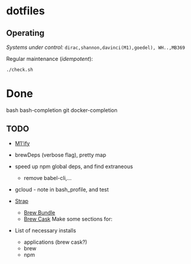 # dotfiles

## Operating

_Systems under control:_ `dirac,shannon,davinci(M1),goedel), WH..,MB369`

Regular maintenance (_idempotent_):

```bash
./check.sh
```

# Done
bash
bash-completion
git
docker-completion


## TODO

- [M1'ify](https://blog.smittytone.net/2021/02/07/how-to-migrate-to-native-homebrew-on-an-m1-mac/)

- brewDeps (verbose flag), pretty map
- speed up npm global deps, and find extraneous
  - remove babel-cli,...
- gcloud - note in bash_profile, and test
- [Strap](https://github.com/MikeMcQuaid/strap)
  - [Brew Bundle](https://github.com/Homebrew/homebrew-bundle)
  - [Brew Cask](https://github.com/Homebrew/homebrew-cask)
Make some sections for:

- List of necessary installs
  - applications (brew cask?)
  - brew
  - npm

